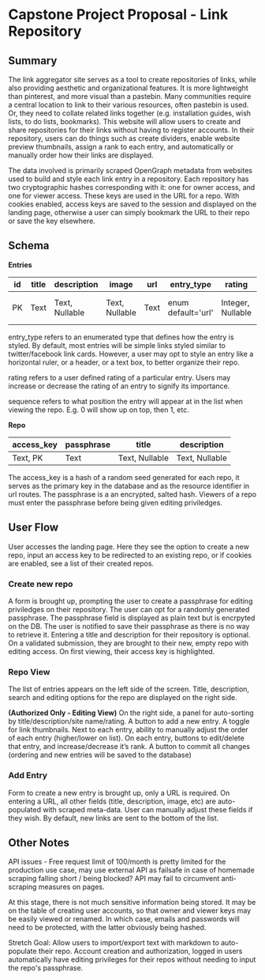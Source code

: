 # Capstone Project Proposal - Link Repository
## Summary

The link aggregator site serves as a tool to create repositories of links, while also providing aesthetic and organizational features. It is more lightweight than pinterest, and more visual than a pastebin. Many communities require a central location to link to their various resources, often pastebin is used. Or, they need to collate related links together (e.g. installation guides, wish lists, to do lists, bookmarks). This website will allow users to create and share repositories for their links without having to register accounts. In their repository, users can do things such as create dividers, enable website preview thumbnails, assign a rank to each entry, and automatically or manually order how their links are displayed.

The data involved is primarily scraped OpenGraph metadata from websites used to build and style each link entry in a repository. Each repository has two cryptographic hashes corresponding with it: one for owner access, and one for viewer access. These keys are used in the URL for a repo. With cookies enabled, access keys are saved to the session and displayed on the landing page, otherwise a user can simply bookmark the URL to their repo or save the key elsewhere.

## Schema

__Entries__

| id | title | description | image | url | entry_type | rating | sequence | repo_access_key |
--- | --- | --- | --- | --- | --- | --- | --- | ---
| PK | Text | Text, Nullable | Text, Nullable | Text | enum default='url' | Integer, Nullable | Integer, Nullable | Text FK(repo.access_key), OD=Cascade |

entry_type refers to an enumerated type that defines how the entry is styled. By default, most entries will be simple links styled similar to twitter/facebook link cards. However, a user may opt to style an entry like a horizontal ruler, or a header, or a text box, to better organize their repo.

rating refers to a user defined rating of a particular entry. Users may increase or decrease the rating of an entry to signify its importance.

sequence refers to what position the entry will appear at in the list when viewing the repo. E.g. 0 will show up on top, then 1, etc. 

__Repo__

access_key | passphrase | title | description |
--- | --- | --- | --- 
| Text, PK | Text | Text, Nullable | Text, Nullable |

The access_key is a hash of a random seed generated for each repo, it serves as the primary key in the database and as the resource identifier in url routes.
The passphrase is a an encrypted, salted hash. Viewers of a repo must enter the passphrase before being given editing priviledges.

## User Flow

User accesses the landing page. Here they see the option to create a new repo, input an access key to be redirected to an existing repo, or if cookies are enabled, see a list of their created repos.

### Create new repo
A form is brought up, prompting the user to create a passphrase for editing priviledges on their repository. The user can opt for a randomly generated passphrase. The passphrase field is displayed as plain text but is encrpyted on the DB. The user is notified to save their passphrase as there is no way to retrieve it. Entering a title and description for their repository is optional. On a validated submission, they are brought to their new, empty repo with editing access. On first viewing, their access key is highlighted.

### Repo View
The list of entries appears on the left side of the screen. Title, description, search and editing options for the repo are displayed on the right side.

__(Authorized Only - Editing View)__
On the right side, a panel for auto-sorting by title/description/site name/rating. A button to add a new entry. A toggle for link thumbnails.
Next to each entry, ability to manually adjust the order of each entry (higher/lower on list). On each entry, buttons to edit/delete that entry, and increase/decrease it’s rank.
A button to commit all changes (ordering and new entries will be saved to the database)

### Add Entry
Form to create a new entry is brought up, only a URL is required. On entering a URL, all other fields (title, description, image, etc) are auto-populated with scraped meta-data. User can manually adjust these fields if they wish. By default, new links are sent to the bottom of the list.

## Other Notes
API issues - Free request limit of 100/month is pretty limited for the production use case, may use external API as failsafe in case of homemade scraping falling short / being blocked? API may fail to circumvent anti-scraping measures on pages.

At this stage, there is not much sensitive information being stored. It may be on the table of creating user accounts, so that owner and viewer keys may be easily viewed or renamed. In which case, emails and passwords will need to be protected, with the latter obviously being hashed.

Stretch Goal: Allow users to import/export text with markdown to auto-populate their repo. Account creation and authorization, logged in users automatically have editing privileges for their repos without needing to input the repo's passphrase.

